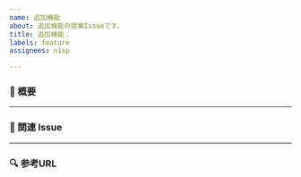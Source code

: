 ```yaml
---
name: 追加機能
about: 追加機能の提案Issueです。
title: 追加機能：
labels: feature
assignees: n1sp

---
```


### 📝 概要  

---

### 🔗 関連 Issue

---

### 🔍 参考URL
